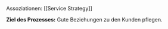 Assoziationen: [[Service Strategy]]

**Ziel des Prozesses:**
Gute Beziehungen zu den Kunden pflegen.